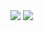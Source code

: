 <img src="https://capsule-render.vercel.app/api?type=waving&color=99CCFF&height=250&section=header&text=DaegyoJung&animation=twinkling&fontSize=75&fontColor=FFFFFF"/>














<img src="https://capsule-render.vercel.app/api?type=waving&color=99CCFF&height=150&section=footer" />

